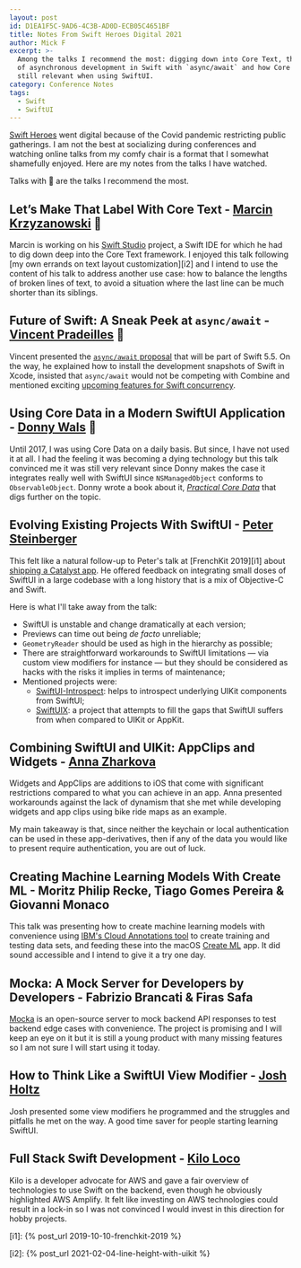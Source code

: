 ```yaml
---
layout: post
id: D1EA1F5C-9AD6-4C3B-AD0D-ECB05C4651BF
title: Notes From Swift Heroes Digital 2021
author: Mick F
excerpt: >-
  Among the talks I recommend the most: digging down into Core Text, the future
  of asynchronous development in Swift with `async/await` and how Core Data is
  still relevant when using SwiftUI.
category: Conference Notes
tags:
  - Swift
  - SwiftUI
---
```


[Swift Heroes][5] went digital because of the Covid pandemic restricting public
gatherings. I am not the best at socializing during conferences and watching
online talks from my comfy chair is a format that I somewhat shamefully enjoyed.
Here are my notes from the talks I have watched.

Talks with 🌟 are the talks I recommend the most.

## Let’s Make That Label With Core Text - [Marcin Krzyzanowski][7] 🌟

Marcin is working on his [Swift Studio][8] project, a Swift IDE for which he had
to dig down deep into the Core Text framework. I enjoyed this talk following [my
own errands on text layout customization][i2] and I intend to use the content of
his talk to address another use case: how to balance the lengths of broken lines
of text, to avoid a situation where the last line can be much shorter than its
siblings.

## Future of Swift: A Sneak Peek at `async/await` - [Vincent Pradeilles][11] 🌟

Vincent presented the [`async/await` proposal][12] that will be part of Swift
5.5. On the way, he explained how to install the development snapshots of Swift
in Xcode, insisted that `async/await` would not be competing with Combine and
mentioned exciting [upcoming features for Swift concurrency][18].

## Using Core Data in a Modern SwiftUI Application - [Donny Wals][15] 🌟

Until 2017, I was using Core Data on a daily basis. But since, I have not used
it at all. I had the feeling it was becoming a dying technology but this talk
convinced me it was still very relevant since Donny makes the case it integrates
really well with SwiftUI since `NSManagedObject` conforms to `ObservableObject`.
Donny wrote a book about it, [_Practical Core Data_][16] that digs further on
the topic.

## Evolving Existing Projects With SwiftUI - [Peter Steinberger][1]

This felt like a natural follow-up to Peter's talk at [FrenchKit 2019][i1] about
[shipping a Catalyst app][2]. He offered feedback on integrating small doses of
SwiftUI in a large codebase with a long history that is a mix of Objective-C and
Swift.

Here is what I'll take away from the talk:

- SwiftUI is unstable and change dramatically at each version;
- Previews can time out being _de facto_ unreliable;
- `GeometryReader` should be used as high in the hierarchy as possible;
- There are straightforward workarounds to SwiftUI limitations — via custom view
  modifiers for instance — but they should be considered as hacks with the risks
  it implies in terms of maintenance;
- Mentioned projects were:
  - [SwiftUI-Introspect][3]: helps to introspect underlying UIKit components
    from SwiftUI;
  - [SwiftUIX][4]: a project that attempts to fill the gaps that SwiftUI suffers
    from when compared to UIKit or AppKit.

## Combining SwiftUI and UIKit: AppClips and Widgets - [Anna Zharkova][6]

Widgets and AppClips are additions to iOS that come with significant
restrictions compared to what you can achieve in an app. Anna presented
workarounds against the lack of dynamism that she met while developing widgets
and app clips using bike ride maps as an example.

My main takeaway is that, since neither the keychain or local authentication can
be used in these app-derivatives, then if any of the data you would like to
present require authentication, you are out of luck.

## Creating Machine Learning Models With Create ML - Moritz Philip Recke, Tiago Gomes Pereira & Giovanni Monaco

This talk was presenting how to create machine learning models with convenience
using [IBM's Cloud Annotations tool][9] to create training and testing data
sets, and feeding these into the macOS [Create ML][10] app. It did sound
accessible and I intend to give it a try one day.

## Mocka: A Mock Server for Developers by Developers - Fabrizio Brancati & Firas Safa

[Mocka][13] is an open-source server to mock backend API responses to test
backend edge cases with convenience. The project is promising and I will keep an
eye on it but it is still a young product with many missing features so I am not
sure I will start using it today.

## How to Think Like a SwiftUI View Modifier - [Josh Holtz][14]

Josh presented some view modifiers he programmed and the struggles and pitfalls
he met on the way. A good time saver for people starting learning SwiftUI.

## Full Stack Swift Development - [Kilo Loco][17]

Kilo is a developer advocate for AWS and gave a fair overview of technologies to
use Swift on the backend, even though he obviously highlighted AWS Amplify. It
felt like investing on AWS technologies could result in a lock-in so I was not
convinced I would invest in this direction for hobby projects.

[i1]: {% post_url 2019-10-10-frenchkit-2019 %}

[i2]: {% post_url 2021-02-04-line-height-with-uikit %}

[1]: https://steipete.me/
[2]: https://youtu.be/Xo3zGlyxXcI
[3]: https://github.com/siteline/SwiftUI-Introspect
[4]: https://swiftuix.com/
[5]: https://swiftheroes.com/2021/
[6]: https://twitter.com/anioutkajarkova
[7]: https://twitter.com/krzyzanowskim
[8]: https://swiftstudio.app/
[9]: https://cloud.annotations.ai/
[10]: https://developer.apple.com/machine-learning/create-ml/
[11]: https://twitter.com/v_pradeilles
[12]:
  https://github.com/apple/swift-evolution/blob/main/proposals/0296-async-await.md
[13]: https://github.com/wise-emotions/mocka
[14]: https://twitter.com/joshdholtz
[15]: https://twitter.com/donnywals
[16]: https://gumroad.com/l/practical-core-data
[17]: https://twitter.com/kilo_loco
[18]: https://forums.swift.org/t/swift-concurrency-roadmap/41611

